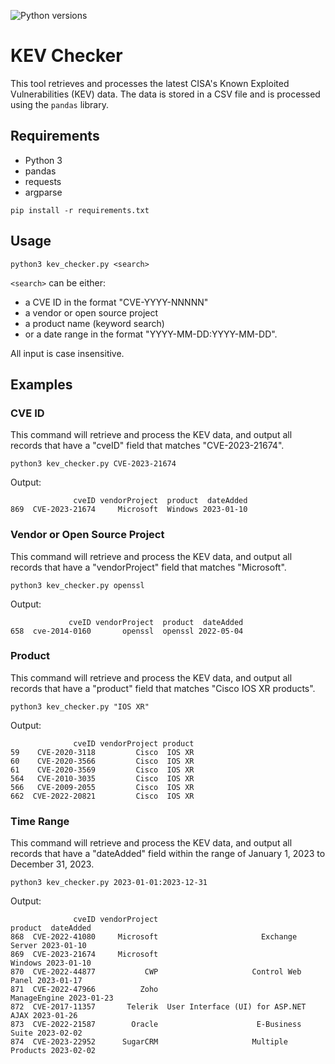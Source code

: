 ![Python versions](https://img.shields.io/pypi/pyversions/danger-python)

# KEV Checker
This tool retrieves and processes the latest CISA's Known Exploited Vulnerabilities (KEV) data. The data is stored in a CSV file and is processed using the `pandas` library.

## Requirements
- Python 3
- pandas
- requests
- argparse

```
pip install -r requirements.txt
```

## Usage
```
python3 kev_checker.py <search>
```
`<search>` can be either:
- a CVE ID in the format "CVE-YYYY-NNNNN"
- a vendor or open source project
- a product name (keyword search)
- or a date range in the format "YYYY-MM-DD:YYYY-MM-DD".

All input is case insensitive.    


## Examples

### CVE ID
This command will retrieve and process the KEV data, and output all records that have a "cveID" field that matches "CVE-2023-21674".

```
python3 kev_checker.py CVE-2023-21674
```

Output:
```
              cveID vendorProject  product  dateAdded
869  CVE-2023-21674     Microsoft  Windows 2023-01-10
```

### Vendor or Open Source Project
This command will retrieve and process the KEV data, and output all records that have a "vendorProject" field that matches "Microsoft".

```
python3 kev_checker.py openssl
```

Output:
```
             cveID vendorProject  product  dateAdded
658  cve-2014-0160       openssl  openssl 2022-05-04
```

### Product
This command will retrieve and process the KEV data, and output all records that have a "product" field that matches "Cisco IOS XR products".

```
python3 kev_checker.py "IOS XR"
```

Output:
```
              cveID vendorProject product
59    CVE-2020-3118         Cisco  IOS XR
60    CVE-2020-3566         Cisco  IOS XR
61    CVE-2020-3569         Cisco  IOS XR
564   CVE-2010-3035         Cisco  IOS XR
566   CVE-2009-2055         Cisco  IOS XR
662  CVE-2022-20821         Cisco  IOS XR
```

### Time Range
This command will retrieve and process the KEV data, and output all records that have a "dateAdded" field within the range of January 1, 2023 to December 31, 2023.
```
python3 kev_checker.py 2023-01-01:2023-12-31
```

Output:
```
              cveID vendorProject                               product  dateAdded
868  CVE-2022-41080     Microsoft                       Exchange Server 2023-01-10
869  CVE-2023-21674     Microsoft                               Windows 2023-01-10
870  CVE-2022-44877           CWP                     Control Web Panel 2023-01-17
871  CVE-2022-47966          Zoho                          ManageEngine 2023-01-23
872  CVE-2017-11357       Telerik  User Interface (UI) for ASP.NET AJAX 2023-01-26
873  CVE-2022-21587        Oracle                      E-Business Suite 2023-02-02
874  CVE-2023-22952      SugarCRM                     Multiple Products 2023-02-02
```


